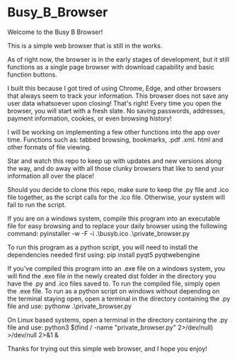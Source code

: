 # Busy_B_Browser

Welcome to the Busy B Browser!

This is a simple web browser that is still in the works.

As of right now, the browser is in the early stages of development, but it still functions as a single page browser with download capability and basic function buttons.


I built this because I got tired of using Chrome, Edge, and other browsers that always seem to track your information. This browser does not save any user data whatsoever upon closing! That's right! Every time you open the browser, you will start with a fresh slate. No saving passwords, addresses, payment information, cookies, or even browsing history!

I will be working on implementing a few other functions into the app over time. Functions such as: tabbed browsing, bookmarks, .pdf .xml. html and other formats of file viewing.

Star and watch this repo to keep up with updates and new versions along the way, and do away with all those clunky browsers that like to send your information all over the place!

Should you decide to clone this repo, make sure to keep the .py file and .ico file together, as the script calls for the .ico file. Otherwise, your system will fail to run the script.

If you are on a windows system, compile this program into an executable file for easy browsing and to replace your daily browser using the following command:
pyinstaller -w -F -i .\busyb.ico .\private_browser.py

To run this program as a python script, you will need to install the dependencies needed first using:
pip install pyqt5 pyqtwebengine

If you've compiled this program into an .exe file on a windows system, you will find the .exe file in the newly created dist folder in the directory you have the .py and .ico files saved to. To run the compiled file, simply open the .exe file.
To run as a python script on windows without depending on the terminal staying open, open a terminal in the directory containing the .py file and use:
pythonw .\private_browser.py

On Linux based systems, open a terminal in the directory containing the .py file and use:
python3 $(find / -name "private_browser.py" 2>/dev/null) >/dev/null 2>&1 &

Thanks for trying out this simple web browser, and I hope you enjoy!

